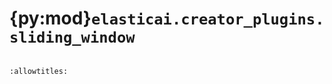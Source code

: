 # {py:mod}`elasticai.creator_plugins.sliding_window`

```{py:module} elasticai.creator_plugins.sliding_window
```

```{autodoc2-docstring} elasticai.creator_plugins.sliding_window
:allowtitles:
```
